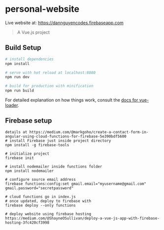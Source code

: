 # personal-website

Live website at: https://dannguyencodes.firebaseapp.com

> A Vue.js project

## Build Setup

``` bash
# install dependencies
npm install

# serve with hot reload at localhost:8080
npm run dev

# build for production with minification
npm run build
```

For detailed explanation on how things work, consult the [docs for vue-loader](http://vuejs.github.io/vue-loader).

## Firebase setup
```
details at https://medium.com/@markgoho/create-a-contact-form-in-angular-using-cloud-functions-for-firebase-5e390bdf5600
# install Firebase just inside project directory
npm install -g firebase-tools

# initialize project
firebase init

# install nodemailer inside functions folder
npm install nodemailer

# configure source email address
firebase functions:config:set gmail.email="myusername@gmail.com" gmail.password="secretpassword"

# cloud functions go in index.js 
# once updated, deploy to firebase with 
firebase deploy --only functions

# deploy website using firebase hosting
https://medium.com/@ShayneOSullivan/deploy-a-vue-js-app-with-firebase-hosting-3fc420cf3998
```
